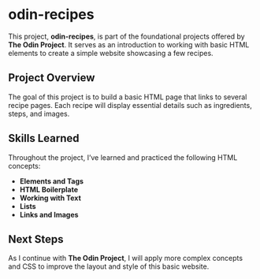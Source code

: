 # odin-recipes

This project, **odin-recipes**, is part of the foundational projects offered by **The Odin Project**. It serves as an introduction to working with basic HTML elements to create a simple website showcasing a few recipes.

## Project Overview

The goal of this project is to build a basic HTML page that links to several recipe pages. Each recipe will display essential details such as ingredients, steps, and images.

## Skills Learned

Throughout the project, I’ve learned and practiced the following HTML concepts:

- **Elements and Tags**
- **HTML Boilerplate**
- **Working with Text**
- **Lists**
- **Links and Images**

## Next Steps

As I continue with **The Odin Project**, I will apply more complex concepts and CSS to improve the layout and style of this basic website.
